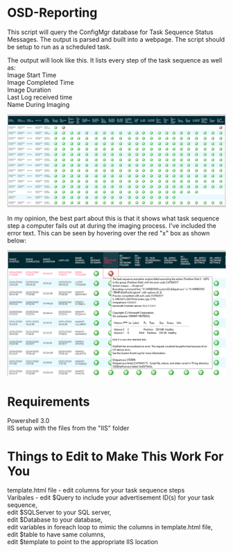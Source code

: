 # OSD-Reporting
This script will query the ConfigMgr database for Task Sequence Status Messages. The output is parsed and built into a webpage. The script should be setup to run as a scheduled task. 


The output will look like this. It lists every step of the task sequence as well as:<br/>
Image Start Time<br/>
Image Completed Time<br/>
Image Duration<br/>
Last Log received time<br/>
Name During Imaging<br/>

![Table Example](ExampleImages/Table.png?raw=true)



In my opinion, the best part about this is that it shows what task sequence step a computer fails out at during the imaging process. I've included the error text. This can be seen by hovering over the red "x" box as shown below:

![Error Example](ExampleImages/Error.png?raw=true)


# Requirements
Powershell 3.0<br/>
IIS setup with the files from the "IIS" folder<br/>

# Things to Edit to Make This Work For You
template.html file - edit columns for your task sequence steps <br/>
Varibales - edit $Query to include your advertisement ID(s) for your task sequence, <br/>
            edit $SQLServer to your SQL server, <br/>
            edit $Database to your database, <br/>
            edit variables in foreach loop to mimic the columns in template.html file, <br/>
            edit $table to have same columns, <br/>
            edit $template to point to the appropriate IIS location
